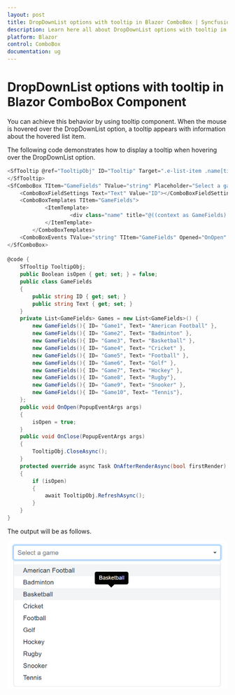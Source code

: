 ```yaml
---
layout: post
title: DropDownList options with tooltip in Blazor ComboBox | Syncfusion
description: Learn here all about DropDownList options with tooltip in Syncfusion Blazor ComboBox component and more.
platform: Blazor
control: ComboBox
documentation: ug
---
```


# DropDownList options with tooltip in Blazor ComboBox Component

You can achieve this behavior by using tooltip component. When the mouse is hovered over the DropDownList option, a tooltip appears with information about the hovered list item.

The following code demonstrates how to display a tooltip when hovering over the DropDownList option.

```csharp
<SfTooltip @ref="TooltipObj" ID="Tooltip" Target=".e-list-item .name[title]">
</SfTooltip>
<SfComboBox TItem="GameFields" TValue="string" Placeholder="Select a game" DataSource="@Games">
    <ComboBoxFieldSettings Text="Text" Value="ID"></ComboBoxFieldSettings>
    <ComboBoxTemplates TItem="GameFields">
            <ItemTemplate>
                    <div class="name" title="@((context as GameFields).Text)"> @((context as GameFields).Text) </div>
            </ItemTemplate>
        </ComboBoxTemplates>
    <ComboBoxEvents TValue="string" TItem="GameFields" Opened="OnOpen" OnClose="OnClose"></ComboBoxEvents>
</SfComboBox>

@code {
    SfTooltip TooltipObj;
    public Boolean isOpen { get; set; } = false;
    public class GameFields
    {
        public string ID { get; set; }
        public string Text { get; set; }
    }
    private List<GameFields> Games = new List<GameFields>() {
        new GameFields(){ ID= "Game1", Text= "American Football" },
        new GameFields(){ ID= "Game2", Text= "Badminton" },
        new GameFields(){ ID= "Game3", Text= "Basketball" },
        new GameFields(){ ID= "Game4", Text= "Cricket" },
        new GameFields(){ ID= "Game5", Text= "Football" },
        new GameFields(){ ID= "Game6", Text= "Golf" },
        new GameFields(){ ID= "Game7", Text= "Hockey" },
        new GameFields(){ ID= "Game8", Text= "Rugby"},
        new GameFields(){ ID= "Game9", Text= "Snooker" },
        new GameFields(){ ID= "Game10", Text= "Tennis"},
    };
    public void OnOpen(PopupEventArgs args)
    {
        isOpen = true;
    }
    public void OnClose(PopupEventArgs args)
    {
        TooltipObj.CloseAsync();
    }
    protected override async Task OnAfterRenderAsync(bool firstRender)
    {
        if (isOpen)
        {
            await TooltipObj.RefreshAsync();
        }
    }
}
```

The output will be as follows.

![combobox](../images/tooltip.png)